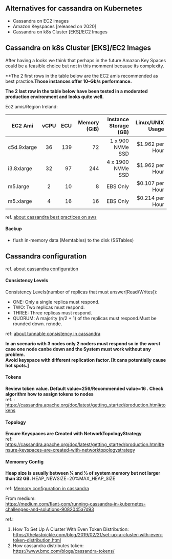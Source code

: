 ## Alternatives for cassandra on Kubernetes 

* Cassandra on EC2 images 
* Amazon Keyspaces [released on 2020]
* Cassandra on k8s Cluster [EKS]/EC2 Images 
 
## Cassandra on k8s Cluster [EKS]/EC2 Images

After having a looks we think that perhaps in the future Amazon Key Spaces could be a feasible choice but not in this momment 
because its complexity.

**The 2 first rows in the table below are the EC2 amis recommended as best practice.**Those instances offer 10–Gb/s performance.**

**The 2 last row in the table below have been tested in a moderated production environment and looks quite well.**

Ec2 amis/Region Ireland:

| EC2 Ami       | vCPU          | ECU   | Memory (GiB)  | Instance Storage (GB) | Linux/UNIX Usage |
| ------------- |:-------------:| -----:|--------------:|----------------------:|-----------------:|
| c5d.9xlarge   | 36            | 139   | 72            | 1 x 900 NVMe SSD      | $1.962 per Hour  |
| i3.8xlarge    | 32            | 97    | 244           | 4 x 1900 NVMe SSD     | $1.962 per Hour  |
| m5.large      | 2             | 10    | 8             | EBS Only              | $0.107 per Hour  |
| m5.xlarge     | 4             | 16    | 16            | EBS Only              | $0.214 per Hour  |

ref. [about cassandra best practices on aws](https://aws.amazon.com/es/blogs/big-data/best-practices-for-running-apache-cassandra-on-amazon-ec2/) 

#### Backup 

* flush in-memory data (Memtables) to the disk (SSTables)


## Cassandra configuration 

ref. [about cassandra configuration](https://github.com/apache/cassandra/tree/trunk/conf)


#### Consistency Levels

Consistency Levels(number of replicas that must answer[Read/Writes]):

* ONE: Only a single replica must respond.
* TWO: Two replicas must respond.
* THREE: Three replicas must respond.
* QUORUM: A majority (n/2 + 1) of the replicas must respond.Must be rounded down. n:node. 

ref: [about tunnable consistency in cassandra](https://cassandra.apache.org/doc/latest/architecture/dynamo.html#tunable-consistency)</br>

**In an scenario with 3 nodes only 2 noders must respond so in the worst case one node canbe down and the System must work without any problem.**  
**Avoid keyspace with different replication factor. [It cans potentially cause hot spots.]**

#### Tokens

**Review token value. Default value=256/Recommended value=16 . Check algorithm how to assign tokens to nodes**</br>
ref. : https://cassandra.apache.org/doc/latest/getting_started/production.html#tokens </br>

#### Topology
**Ensure Keyspaces are Created with NetworkTopologyStrategy** </br>
ref: https://cassandra.apache.org/doc/latest/getting_started/production.html#ensure-keyspaces-are-created-with-networktopologystrategy

#### Memomry Config

**Heap size is usually between ¼ and ½ of system memory but not larger than 32 GB.**
HEAP_NEWSIZE=20%MAX_HEAP_SIZE

ref: [Memory configuration in cassandra](https://github.com/apache/cassandra/blob/trunk/conf/cassandra-env.sh) 


From medium:</br>
https://medium.com/flant-com/running-cassandra-in-kubernetes-challenges-and-solutions-9082045a7d93



ref.: 
1. How To Set Up A Cluster With Even Token Distribution: https://thelastpickle.com/blog/2019/02/21/set-up-a-cluster-with-even-token-distribution.html
2. How cassandra distributes token: https://www.bmc.com/blogs/cassandra-tokens/

